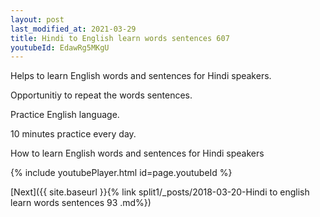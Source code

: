 ```yaml
---
layout: post
last_modified_at: 2021-03-29
title: Hindi to English learn words sentences 607 
youtubeId: EdawRg5MKgU
---
```

 
 
Helps to learn English words and sentences for Hindi speakers.

Opportunitiy to repeat the words sentences. 

Practice English language. 
 
10 minutes practice every day. 
 
How to learn English words and sentences for Hindi speakers 
 
{% include youtubePlayer.html id=page.youtubeId %}
 
 
[Next]({{ site.baseurl }}{% link  split1/_posts/2018-03-20-Hindi to english learn words sentences 93 .md%})
 
